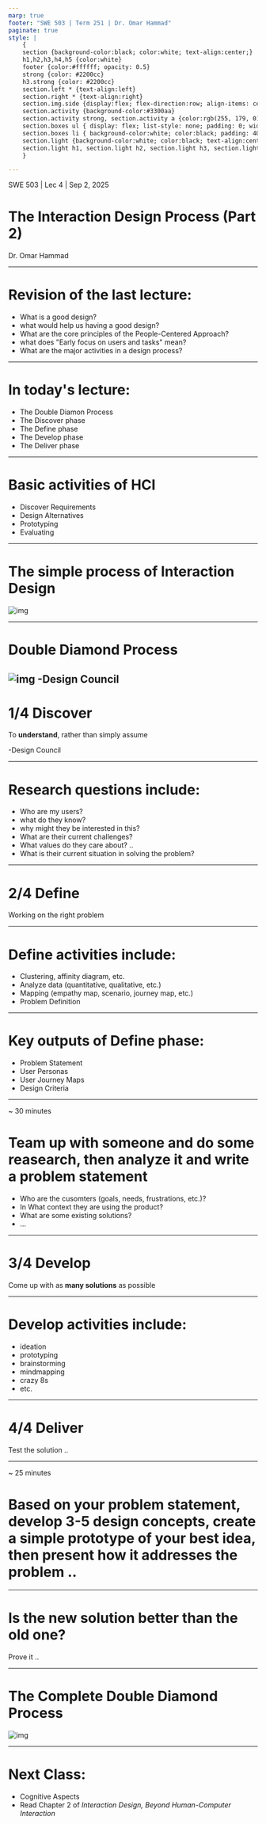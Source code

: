 ```yaml
---
marp: true
footer: "SWE 503 | Term 251 | Dr. Omar Hammad"
paginate: true
style: |
    {
    section {background-color:black; color:white; text-align:center;}
    h1,h2,h3,h4,h5 {color:white}
    footer {color:#ffffff; opacity: 0.5}
    strong {color: #2200cc}
    h3.strong {color: #2200cc}
    section.left * {text-align:left}
    section.right * {text-align:right}
    section.img.side {display:flex; flex-direction:row; align-items: center; justify-content: center}
    section.activity {background-color:#3300aa}
    section.activity strong, section.activity a {color:rgb(255, 179, 0)}
    section.boxes ul { display: flex; list-style: none; padding: 0; width: 100%; }
    section.boxes li { background-color:white; color:black; padding: 40px; margin: 10px; border-radius: 10px; flex: 1; text-align: center; }
    section.light {background-color:white; color:black; text-align:center;}
    section.light h1, section.light h2, section.light h3, section.light h4, section.light h5 {color:black}
    }

---
```


<!-- 

Last lec:
- Too long discussions 
- time flew 
-> need to manage time well
- tech issues need to be fixed
- video was cheesy 
- need more examples: Quotes, videos, case studies, stories, etc.
- principles are to be extracted not fed.

Goals today:

By the end of this lecture students will be able to:

- Understand the general process of interaction design 
- Able to know what is envolved in each phase of it 
- Practice the interaction design process on a mini scale 
- Appreciate the process 

How (idea):
- explain the process one by one
- they apply it as a group one by one
- reflection by me

Today's delighter:
- Role play: Make someone do an interview with you and then comment on it .. 

-->

SWE 503 | Lec 4 | Sep 2, 2025
# The Interaction Design Process (Part 2)
Dr. Omar Hammad

---

<!-- _class: left -->

# Revision of the last lecture:
- What is a good design?
- what would help us having a good design?
- What are the core principles of the People-Centered Approach?
- what does "Early focus on users and tasks" mean?
- What are the major activities in a design process?

---

<!-- _class: left -->

# In today's lecture:
- The Double Diamon Process 
- The Discover phase
- The Define phase
- The Develop phase
- The Deliver phase

---

<!-- _class: left boxes -->

# Basic activities of HCI

- Discover Requirements 
- Design Alternatives 
- Prototyping  
- Evaluating 

---

<!-- _class: light -->

# The simple process of Interaction Design

![img](../img/simple.png)

---


<!-- _class: light -->

# Double Diamond Process

![img](../img/dd.png)
-Design Council
---


# 1/4 Discover
To **understand**, rather than simply assume

-Design Council

---

<!-- _class: left -->

# Research questions include:

- Who are my users? 
- what do they know? 
- why might they be interested in this?
- What are their current challenges?
- What values do they care about? .. 
- What is their current situation in solving the problem?

---

<!-- class: center -->

# 2/4 Define
Working on the right problem


---

<!-- _class: left -->

# Define activities include:

- Clustering, affinity diagram, etc.
- Analyze data (quantitative, qualitative, etc.)
- Mapping (empathy map, scenario, journey map, etc.)
- Problem Definition 

---

<!-- _class: left -->

# Key outputs of Define phase:

- Problem Statement
- User Personas
- User Journey Maps
- Design Criteria


---

<!-- _class: activity left -->

~ 30 minutes
# Team up with someone and do some reasearch, then analyze it and write a problem statement
- Who are the cusomters (goals, needs, frustrations, etc.)? 
- In What context they are using the product? 
- What are some existing solutions?
- ... 



---

# 3/4 Develop
Come up with as **many solutions** as possible

---

<!-- _class: left -->

# Develop activities include:

- ideation 
- prototyping
- brainstorming
- mindmapping
- crazy 8s
- etc.

---


# 4/4 Deliver
Test the solution .. 

---

<!-- _class: activity left -->

~ 25 minutes
# Based on your problem statement, develop 3-5 design concepts, create a simple prototype of your best idea, then present how it addresses the problem .. 


---

# Is the new solution better than the old one?
Prove it .. 

---

<!-- _class: light -->

# The Complete Double Diamond Process

![img](../img/dd.png)

---

<!-- _class: left -->

# Next Class:

- Cognitive Aspects
- Read Chapter 2 of *Interaction Design, Beyond Human-Computer Interaction*

